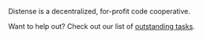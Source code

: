Distense is a decentralized, for-profit code cooperative.

Want to help out? Check out our list of [outstanding tasks](https://docs.google.com/spreadsheets/d/1bVDd4Zd5yWrnTMXUY-AT1wvJtXLjcBI3ALc6vCgojeQ/edit#gid=1541435125).
